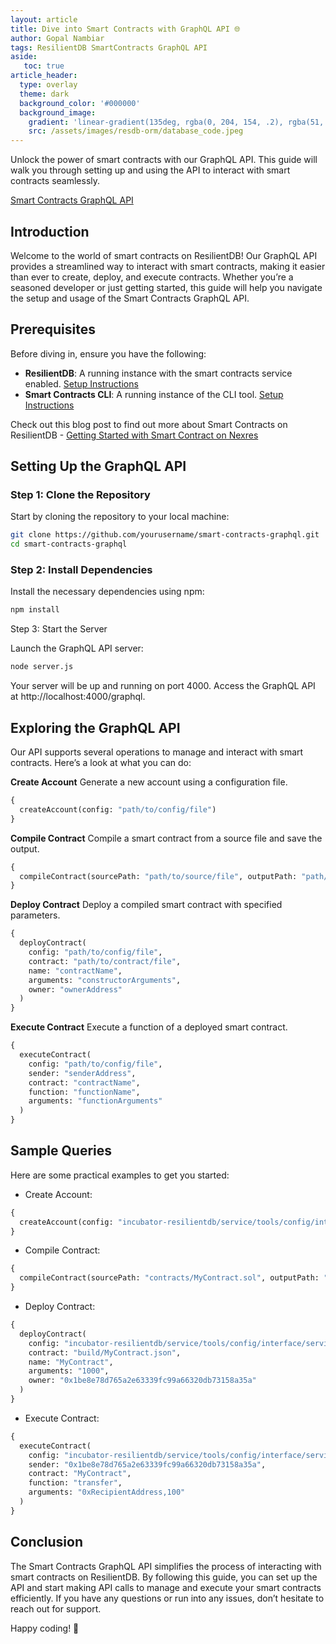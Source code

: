 ```yaml
---
layout: article
title: Dive into Smart Contracts with GraphQL API 🌐
author: Gopal Nambiar
tags: ResilientDB SmartContracts GraphQL API
aside:
   toc: true
article_header:
  type: overlay
  theme: dark
  background_color: '#000000'
  background_image:
    gradient: 'linear-gradient(135deg, rgba(0, 204, 154, .2), rgba(51, 154, 154, .2))'
    src: /assets/images/resdb-orm/database_code.jpeg
---
```


Unlock the power of smart contracts with our GraphQL API. This guide will walk you through setting up and using the API to interact with smart contracts seamlessly.

[Smart Contracts GraphQL API](https://github.com/ResilientEcosystem/smart-contracts-graphql)

## Introduction

Welcome to the world of smart contracts on ResilientDB! Our GraphQL API provides a streamlined way to interact with smart contracts, making it easier than ever to create, deploy, and execute contracts. Whether you’re a seasoned developer or just getting started, this guide will help you navigate the setup and usage of the Smart Contracts GraphQL API.

## Prerequisites

Before diving in, ensure you have the following:

- **ResilientDB**: A running instance with the smart contracts service enabled. [Setup Instructions](#)
- **Smart Contracts CLI**: A running instance of the CLI tool. [Setup Instructions](#)

Check out this blog post to find out more about Smart Contracts on ResilientDB - [Getting Started with Smart Contract on Nexres](https://blog.resilientdb.com/2023/01/15/GettingStartedSmartContract.html)

## Setting Up the GraphQL API

### Step 1: Clone the Repository

Start by cloning the repository to your local machine:

```bash
git clone https://github.com/yourusername/smart-contracts-graphql.git
cd smart-contracts-graphql
```

### Step 2: Install Dependencies

Install the necessary dependencies using npm:

```bash
npm install
```

Step 3: Start the Server

Launch the GraphQL API server:

```bash
node server.js
```

Your server will be up and running on port 4000. Access the GraphQL API at http://localhost:4000/graphql.

## Exploring the GraphQL API
Our API supports several operations to manage and interact with smart contracts. Here’s a look at what you can do:

**Create Account**
Generate a new account using a configuration file.

```graphql
{
  createAccount(config: "path/to/config/file")
}
```

**Compile Contract**
Compile a smart contract from a source file and save the output.

```graphql
{
  compileContract(sourcePath: "path/to/source/file", outputPath: "path/to/output/file")
}
```

**Deploy Contract**
Deploy a compiled smart contract with specified parameters.

```graphql
{
  deployContract(
    config: "path/to/config/file",
    contract: "path/to/contract/file",
    name: "contractName",
    arguments: "constructorArguments",
    owner: "ownerAddress"
  )
}
```

**Execute Contract**
Execute a function of a deployed smart contract.

```graphql
{
  executeContract(
    config: "path/to/config/file",
    sender: "senderAddress",
    contract: "contractName",
    function: "functionName",
    arguments: "functionArguments"
  )
}
```

## Sample Queries
Here are some practical examples to get you started:

- Create Account:
```graphql
{
  createAccount(config: "incubator-resilientdb/service/tools/config/interface/service.config")
}
```

- Compile Contract:
```graphql
{
  compileContract(sourcePath: "contracts/MyContract.sol", outputPath: "build/MyContract.json")
}
```

- Deploy Contract:
```graphql
{
  deployContract(
    config: "incubator-resilientdb/service/tools/config/interface/service.config",
    contract: "build/MyContract.json",
    name: "MyContract",
    arguments: "1000",
    owner: "0x1be8e78d765a2e63339fc99a66320db73158a35a"
  )
}
```

- Execute Contract:
```graphql
{
  executeContract(
    config: "incubator-resilientdb/service/tools/config/interface/service.config",
    sender: "0x1be8e78d765a2e63339fc99a66320db73158a35a",
    contract: "MyContract",
    function: "transfer",
    arguments: "0xRecipientAddress,100"
  )
}
```

## Conclusion

The Smart Contracts GraphQL API simplifies the process of interacting with smart contracts on ResilientDB. By following this guide, you can set up the API and start making API calls to manage and execute your smart contracts efficiently. If you have any questions or run into any issues, don’t hesitate to reach out for support.

Happy coding! 🚀